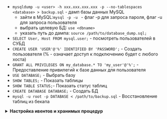 - `mysqldump -u <user> -h xxx.xxx.xxx.xxx -p --no-tablespaces <database> > backup.sql` - дамп базы данных MySQL
  - зайти в MySQL:`mysql -p -u ` - флаг -p для запроса пароля, флаг -u для запроса пользователя
  - выбрать целевую БД: `use <dbname>`
  - указать путь до дампа: `source /path/to/database_dump.sql;`
- `SELECT User, Host FROM mysql.user;` - посмотреть пользователей в СУБД
- `CREATE USER 'USER'@'%' IDENTIFIED BY 'PASSWORD';` - Создать пользователя (% - означает доступ к подключению будет с любого хоста)
- `GRANT ALL PRIVILEGES ON my_database.* TO 'my_user'@'%';` - Предоставление привилегий к базе данных для пользователя
- `USE DATABASE;` - Выбрать базу
- `SHOW TABLES;` - Показать таблицы
- `SHOW TABLE STATUS;`- Показать статус таблиц
- `CREATE DATABASE DATABASE;` - Создать БД
- `mysql -u root -p DATABASE < /path/to/backup.sql` - Восстановление таблиц из бекапа 

<details>
  <summary><b>Настройка ивентов и хранимых процедур</b></summary>

  Включение/Выключение планировщика
   ```
   SET GLOBAL event_scheduler = ON/OFF;
   ```

  Например необходимо создать процедуру удаления данных (строк) из определенной таблицы, а затем создать ивент на выполнение определенной хранимой процедуры

  1. Создание хранимой процедуры
     
     ```
     DELIMITER //

     CREATE PROCEDURE MY_PROCEDURE()
     BEGIN
         DECLARE rows_affected INT DEFAULT 1;
     
         -- Цикл удаления по 10,000 записей за раз
         WHILE rows_affected > 0 DO
             DELETE FROM MY_DATABASE.MY_TABLE
             WHERE MY_COLUMN < DATE_SUB(NOW(), INTERVAL 2 YEAR)
             LIMIT 10000;
      
             -- Проверим, сколько строк было затронуто
             SET rows_affected = ROW_COUNT();
         END WHILE;
     END //
 
     DELIMITER ;
     ```
  1.1 Пример запроса, который выводит список всех хранимых процедур в текущей базе данных
  ```
  SELECT ROUTINE_NAME, ROUTINE_SCHEMA, ROUTINE_TYPE, CREATED, LAST_ALTERED
  FROM information_schema.ROUTINES
  WHERE ROUTINE_TYPE = 'PROCEDURE' AND ROUTINE_SCHEMA = DATABASE();
  ```
  1.2 Удаление хранимой процедуры
  ```
  DROP PROCEDURE IF EXISTS MY_PROCEDURE;
  ```
  2. Создание ивента в котором будет вызываться хранимая процедура
  ```
  CREATE EVENT IF NOT EXISTS MY_EVENT
  ON SCHEDULE EVERY 1 DAY
  STARTS CURRENT_TIMESTAMP
  DO
  CALL MY_PROCEDURE();
  ```
  2.1 Пример запроса, который выводит список всех ивентов в текущей базе данных
  ```
  SHOW EVENTS FROM `MY_DATABASE`;
  ```
  2.2 Включение/Выключение ивента
  ```
  ALTER EVENT `MY_EVENT` ENABLE/DISABLE;
  ```
  2.3 Удаление ивента  
  ```
  DROP EVENT `MY_EVENT`;
  ```
     
</details>
